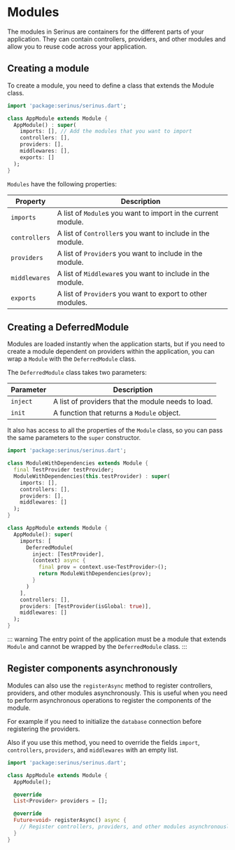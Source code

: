 # Modules

The modules in Serinus are containers for the different parts of your application. They can contain controllers,  providers, and other modules and allow you to reuse code across your application.

## Creating a module

To create a module, you need to define a class that extends the Module class.

```dart
import 'package:serinus/serinus.dart';

class AppModule extends Module {
  AppModule() : super(
    imports: [], // Add the modules that you want to import
    controllers: [],
    providers: [],
    middlewares: [],
    exports: []
  );
}
```

`Modules` have the following properties:

| Property | Description |
| --- | --- |
| `imports` | A list of `Module`s you want to import in the current module. |
| `controllers` | A list of `Controller`s you want to include in the module. |
| `providers` | A list of `Provider`s you want to include in the module. |
| `middlewares` | A list of `Middleware`s you want to include in the module. |
| `exports` | A list of `Provider`s you want to export to other modules. |

## Creating a DeferredModule

Modules are loaded instantly when the application starts, but if you need to create a module dependent on providers within the application, you can wrap a `Module` with the `DeferredModule` class.

The `DeferredModule` class takes two parameters:

| Parameter | Description |
| --- | --- |
| `inject` | A list of providers that the module needs to load. |
| `init` | A function that returns a `Module` object. |

It also has access to all the properties of the `Module` class, so you can pass the same parameters to the `super` constructor.

```dart
import 'package:serinus/serinus.dart';

class ModuleWithDependencies extends Module {
  final TestProvider testProvider;
  ModuleWithDependencies(this.testProvider) : super(
    imports: [],
    controllers: [],
    providers: [],
    middlewares: []
  );
}

class AppModule extends Module {
  AppModule(): super(
    imports: [
      DeferredModule(
        inject: [TestProvider],
        (context) async {
          final prov = context.use<TestProvider>();
          return ModuleWithDependencies(prov);
        }
      )
    ],
    controllers: [],
    providers: [TestProvider(isGlobal: true)],
    middlewares: []
  );
}
```

::: warning
The entry point of the application must be a module that extends `Module` and cannot be wrapped by the `DeferredModule` class.
:::

## Register components asynchronously

Modules can also use the `registerAsync` method to register controllers, providers, and other modules asynchronously. This is useful when you need to perform asynchronous operations to register the components of the module.

For example if you need to initialize the `database` connection before registering the providers.

Also if you use this method, you need to override the fields `import`, `controllers`, `providers`, and `middlewares` with an empty list.

```dart
import 'package:serinus/serinus.dart';

class AppModule extends Module {
  AppModule();

  @override
  List<Provider> providers = [];

  @override
  Future<void> registerAsync() async {
    // Register controllers, providers, and other modules asynchronously
  }
}
```
